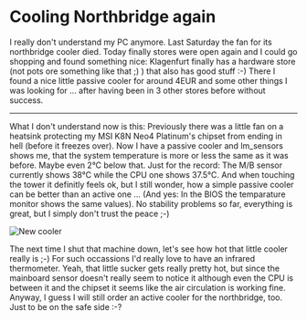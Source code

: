 # Cooling Northbridge again

I really don't understand my PC anymore. Last Saturday the fan for its northbridge cooler died. Today finally stores were open again and I could go shopping and found something nice: Klagenfurt finally has a hardware store (not pots ore something like that ;) ) that also has good stuff :-) There I found a nice little passive cooler for around 4EUR and some other things I was looking for ... after having been in 3 other stores before without success. 



-------------------------------



What I don't understand now is this: Previously there was a little fan on a heatsink protecting my MSI K8N Neo4 Platinum's chipset from ending in hell (before it freezes over). Now I have a passive cooler and lm_sensors shows me, that the system temperature is more or less the same as it was before. Maybe even 2°C below that. Just for the record: The M/B sensor currently shows 38°C while the CPU one shows 37.5°C. And when touching the tower it definitly feels ok, but I still wonder, how a simple passive cooler can be better than an active one ... (And yes: In the BIOS the temparature monitor shows the same values). No stability problems so far, everything is great, but I simply don't trust the peace ;-) 

<div class="figure"><img src="http://zerokspot.com/uploads/new_cooler.jpg" alt="New cooler"/></div>

The next time I shut that machine down, let's see how hot that little cooler really is ;-) For such occassions I'd really love to have an infrared thermometer. Yeah, that little sucker gets really pretty hot, but since the mainboard sensor doesn't really seem to notice it although even the CPU is between it and the chipset it seems like the air circulation is working fine. Anyway, I guess I will still order an active cooler for the northbridge, too. Just to be on the safe side :-?